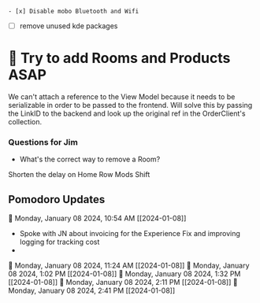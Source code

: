 	- [x] Disable mobo Bluetooth and Wifi
- [ ] remove unused kde packages

# 💯 Try to add Rooms and Products ASAP

We can't attach a reference to the View Model because it needs to be serializable in order to be passed to the frontend. 
Will solve this by passing the LinkID to the backend and look up the original ref in the OrderClient's collection.

### Questions for Jim
- What's the correct way to remove a Room?

Shorten the delay on Home Row Mods Shift

## Pomodoro Updates


🍅 Monday, January 08 2024, 10:54 AM [[2024-01-08]]
- Spoke with JN about invoicing for the Experience Fix and improving logging for tracking cost
- 
🍅 Monday, January 08 2024, 11:24 AM [[2024-01-08]]
🍅 Monday, January 08 2024, 1:02 PM [[2024-01-08]]
🍅 Monday, January 08 2024, 1:32 PM [[2024-01-08]]
🍅 Monday, January 08 2024, 2:11 PM [[2024-01-08]]
🍅 Monday, January 08 2024, 2:41 PM [[2024-01-08]]